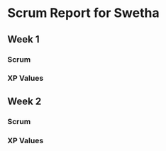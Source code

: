 # **Scrum Report for Swetha**

## **Week 1**
### Scrum
### XP Values
## **Week 2**

### Scrum
### XP Values
